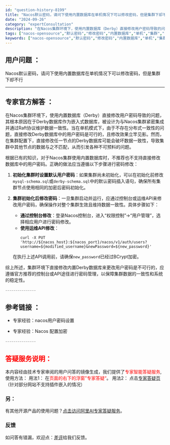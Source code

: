 ```yaml
---
id: "question-history-8199"
title: "Nacos默认密码，请问下使用内置数据库在单机情况下可以修改密码，但是集群下却不行"
date: "2024-09-26"
category: "expertConsultation"
description: "在Nacos集群环境下，使用内置数据库（Derby）直接修改用户密码导致的问题，其根本原因在于Derby数据库作为嵌入式数据库，被设计为与Nacos集群紧密集成并通过Raft协议维护数据一致性。当在单机模式下，由于不存在分布式一致性的问题，直接修改Derby数据库中的用户密码是可行的，且修改效果立竿"
tags: ["nacos-opensource","默认密码","修改密码","内置数据库","单机","集群","不可行"]
keywords: ["nacos-opensource","默认密码","修改密码","内置数据库","单机","集群","不可行"]
---
```


## 用户问题 ： 
 Nacos默认密码，请问下使用内置数据库在单机情况下可以修改密码，但是集群下却不行  

---------------
## 专家官方解答 ：

在Nacos集群环境下，使用内置数据库（Derby）直接修改用户密码导致的问题，其根本原因在于Derby数据库作为嵌入式数据库，被设计为与Nacos集群紧密集成并通过Raft协议维护数据一致性。当在单机模式下，由于不存在分布式一致性的问题，直接修改Derby数据库中的用户密码是可行的，且修改效果立竿见影。然而，在集群配置下，直接修改任一节点的Derby数据库可能会破坏数据一致性，导致集群中其他节点的数据与之不匹配，从而引发各种不可预料的问题。

根据已有的知识，对于Nacos集群使用内置数据库时，不推荐也不支持直接修改数据库中的用户密码。正确的做法应当遵循以下步骤进行密码修改：

1. **初始化集群时设置默认用户密码**：如果集群尚未初始化，可以在初始化前修改`mysql-schema.sql`或`derby-schema.sql`中的默认密码插入语句，确保所有集群节点使用相同的加密后密码初始化。

2. **集群初始化后修改密码**：一旦集群启动并运行，应通过控制台或运维API来修改用户密码，确保操作对整个集群生效且维持数据一致性。具体步骤如下：
   - **通过控制台修改**：登录Nacos控制台，进入“权限控制”->“用户管理”，选择相应用户进行密码修改。
   - **使用运维API修改**：
     ```shell
     curl -X PUT 'http://${nacos_host}:${nacos_port}/nacos/v1/auth/users?username=${modified_username}&newPassword=${new_password}'
     ```
   在执行上述API调用前，请确保`new_password`已经过BCrypt加密。

综上所述，集群环境下直接修改内置Derby数据库来更改用户密码是不可行的，应遵循官方推荐的控制台或API途径进行密码管理，以保障集群数据的一致性和系统的稳定性。


<font color="#949494">---------------</font> 


## 参考链接 ：

* 专家经验：nacos用户密码设置 
 
 * 专家经验：Nacos 配置加密 


 <font color="#949494">---------------</font> 
 


## <font color="#FF0000">答疑服务说明：</font> 

本内容经由技术专家审阅的用户问答的镜像生成，我们提供了<font color="#FF0000">专家智能答疑服务</font>,使用方法：
用法1： 在<font color="#FF0000">页面的右下的浮窗”专家答疑“</font>。
用法2： 点击[专家答疑页](https://answer.opensource.alibaba.com/docs/intro)（针对部分网站不支持插件嵌入的情况）
### 另：


有其他开源产品的使用问题？[点击访问阿里AI专家答疑服务](https://answer.opensource.alibaba.com/docs/intro)。
### 反馈
如问答有错漏，欢迎点：[差评](https://ai.nacos.io/user/feedbackByEnhancerGradePOJOID?enhancerGradePOJOId=13558)给我们反馈。
